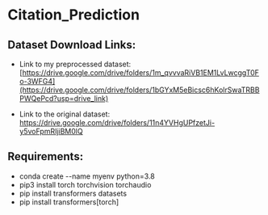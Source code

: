 # Citation_Prediction

## Dataset Download Links:
- Link to my preprocessed dataset: [https://drive.google.com/drive/folders/1m_qvvvaRiVB1EM1LvLwcggT0Fo-3WFG4](https://drive.google.com/drive/folders/1bGYxM5eBicsc6hKolrSwaTRBBPWQePcd?usp=drive_link)

- Link to the original dataset: https://drive.google.com/drive/folders/11n4YVHgUPfzetJi-y5voFpmRIjiBM0lQ

## Requirements:

- conda create --name myenv python=3.8
- pip3 install torch torchvision torchaudio
- pip install transformers datasets
- pip install transformers[torch]

